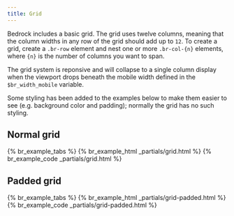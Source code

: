 ```yaml
---
title: Grid
---
```



Bedrock includes a basic grid. The grid uses twelve columns, meaning that the column widths in any row of the grid should add up to `12`. To create a grid, create a `.br-row` element and nest one or more `.br-col-{n}` elements, where `{n}` is the number of columns you want to span.

The grid system is reponsive and will collapse to a single column display when the viewport drops beneath the mobile width defined in the `$br_width_mobile` variable.

<div class="br-message br-theme-secondary">
  Some styling has been added to the examples below to make them easier to see (e.g. background color and padding); normally the grid has no such styling.
</div>

## Normal grid
    
<div class="example">
  {% br_example_tabs %}
  {% br_example_html _partials/grid.html %}
  {% br_example_code _partials/grid.html %}
</div>


## Padded grid

<div class="example">
  {% br_example_tabs %}
  {% br_example_html _partials/grid-padded.html %}
  {% br_example_code _partials/grid-padded.html %}
</div>
